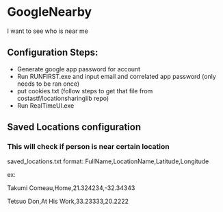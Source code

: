 # GoogleNearby
I want to see who is near me

## Configuration Steps:
* Generate google app password for account
* Run RUNFIRST.exe and input email and correlated app password (only needs to be ran once)
* put cookies.txt (follow steps to get that file from costastf/locationsharinglib repo)
* Run RealTimeUI.exe

## Saved Locations configuration


### This will check if person is near certain location

saved_locations.txt format: FullName,LocationName,Latitude,Longitude


ex: 


Takumi Comeau,Home,21.324234,-32.34343


Tetsuo Don,At His Work,33.23333,20.2222
